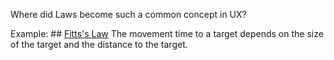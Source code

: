 Where did Laws become such a common concept in UX?

Example: ## [Fitts's Law](https://nngroup.us4.list-manage.com/track/click?u=538d934a891681a5d850bb4e5&id=5edb0c6a56&e=69da78a202)
The movement time to a target depends on the size of the target and the distance to the target.
